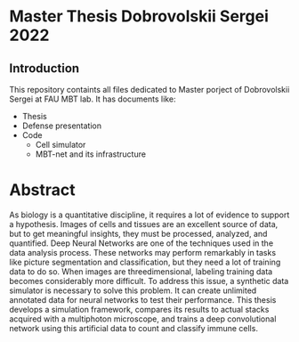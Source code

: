 # Master Thesis Dobrovolskii Sergei 2022
## Introduction
This repository containts all files dedicated to Master porject of Dobrovolskii Sergei at FAU MBT lab. It has documents like:
- Thesis
- Defense presentation
- Code
    - Cell simulator
    - MBT-net and its infrastructure

# Abstract
As biology is a quantitative discipline, it requires a lot of evidence to support a hypothesis. Images of cells and tissues are an excellent source of data, but to get meaningful insights, they must be processed, analyzed, and quantified. Deep Neural Networks are one of the techniques used in the data analysis process. These networks may perform remarkably in tasks like picture segmentation and classification, but they need a lot of training data to do so. When images are threedimensional, labeling training data becomes considerably more difficult. To address this issue, a synthetic data simulator is necessary to solve this problem. It can create unlimited annotated data for neural networks to test their performance. This thesis develops a simulation framework, compares its results to actual stacks acquired with a multiphoton microscope, and trains a deep convolutional network using this artificial data to count and classify immune cells.
